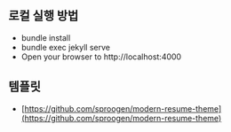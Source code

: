 ## 로컬 실행 방법
- bundle install
- bundle exec jekyll serve
- Open your browser to http://localhost:4000

## 템플릿

* [https://github.com/sproogen/modern-resume-theme](https://github.com/sproogen/modern-resume-theme)